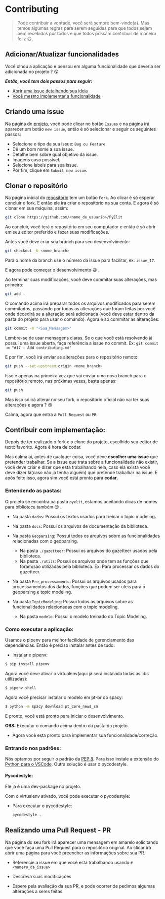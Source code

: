 # Contributing

> Pode contribuir a vontade, você será sempre bem-vindo(a). Mas temos algumas regras para serem seguidas para que todos sejam bem recebidos por todos e que todos possam contribuir de maneira feliz :smiley:.

## Adicionar/Atualizar funcionalidades

Você olhou a aplicação e pensou em alguma funcionalidade que deveria ser adicionada no projeto ? :open_mouth:

**_Então, você tem dois passos para seguir:_**

- [Abrir uma issue detalhando sua ideia](#criando-uma-issue)
- [Você mesmo implementar a funcionalidade](#contribuir-com-implementação)

## Criando uma issue

Na página do [projeto](https://github.com/Rickecr/PyElit), você pode clicar no botão `Issues` e na página irá aparecer um botão `new issue`, então é só selecionar e seguir os seguintes passos:

- Selecione o tipo da sua issue: `Bug ou Feature`.
- Dê um bom nome a sua issue.
- Detalhe bem sobre qual objetivo da issue.
- Imagens caso possível.
- Selecione labels para sua issue.
- Por fim, clique em `Submit new issue`.

## Clonar o repositório

Na página inicial do [repositório](https://github.com/Rickecr/PyElit) tem um botão `Fork`. Ao clicar é só esperar concluir o fork. E então ele irá criar o repositório na sua conta. E agora é só clonar em sua máquina, assim:

```sh
git clone https://github.com/<nome_de_usuario>/PyElit
```

Ao concluir, você terá o repositório em seu computador e então é só abrir em seu editor preferido e fazer suas modificações.

Antes você deve criar sua branch para seu desenvolvimento:

```sh
git checkout -b <nome_branch>
```

Para o nome da branch use o número da issue para facilitar, ex: `issue_17`.

E agora pode começar o desenvolvimento :smiley: .

Ao terminar suas modificações, você deve commitar suas alterações, mas primeiro:

```sh
git add .
```

O comando acima irá preparar todos os arquivos modificados para serem commitados, passando por todas as alterações que foram feitas por você onde decedirá se a alteração será adicionada (você deve estar dentro da pasta do projeto para usar o comando). Agora é só commitar as alterações:

```sh
git commit -m "<Sua_Mensagem>"
```

Lembre-se de usar mensagens claras. Se o que você está resolvendo já possui uma issue aberta, faça referência a issue no commit. Ex: `git commit -m "#17 - Add contributing.md"`

E por fim, você irá enviar as alterações para o repositório remoto:

```sh
git push --set-upstream origin <nome_branch>
```

Isso é apenas na primeira vez que vai enviar uma nova branch para o repositório remoto, nas próximas vezes, basta apenas:

```sh
git push
```

Mas isso só irá alterar no seu fork, o repositório oficial não vai ter suas alterações e agora ? :confused:

Calma, agora que entra a `Pull Request` ou `PR`

## Contribuir com implementação:

Depois de ter realizado o fork e o clone do projeto, escolhido seu editor de texto favorito. Agora é hora de codar.

Mas calma ai, antes de qualquer coisa, você deve **escolher uma issue** que pretender trabalhar. Se a issue que trata sobre a funcionalidade não existir, você deve criar e dizer que esta trabalhando nela, caso ela exista você deve dizer lá(caso não já tenha alguém) que pretende trabalhar na issue. E após feito isso, agora sim você está pronto para **codar**.

### Entendendo as pastas:

O projeto se encontra na pasta `pyelit`, estamos aceitando dicas de nomes para biblioteca também :blush: .

- Na pasta `dados`: Possui os textos usados para treinar o topic modeling.

- Na pasta `docs`: Possui os arquivos de documentação da biblioteca.

- Na pasta `Geoparsing`: Possui todos os arquivos sobre as funcionalidades relacionadas com o geoparsing.

  - Na pasta `./gazetteer`: Possui os arquivos do gazetteer usados pela biblioteca.
  - Na pasta `./utils`: Possui os arquivos onde tem as funções que foram/são utilizadas pela biblioteca. Ex: Para processar os dados do gazetteer.

- Na pasta `Pre_processamento`: Possui os arquivos usados para processamentos dos dados, funções que podem ser uteis para o geoparsing e topic modeling.

- Na pasta `TopicModeling`: Possui todos os arquivos sobre as funcionalidades relacionadas com o topic modeling.

  - Na pasta `modelo`: Possui o modelo treinado do Topic Modeling.

### Como executar a aplicação:

Usamos o pipenv para melhor facilidade de gerenciamento das dependências.
Então é preciso instalar antes de tudo:

- Instalar o pipenv:

```bash
$ pip install pipenv
```

Agora você deve ativar o virtualenv(aqui já será instalada todas as libs utilizadas):

```bash
$ pipenv shell
```

Agora você precisar instalar o modelo em pt-br do spacy:

```bash
$ python -m spacy download pt_core_news_sm
```

E pronto, você está pronto para iniciar o desenvolvimento.

**OBS:** Executar o comando acima dentro da pasta do projeto.

- Agora você esta pronto para implementar sua funcionalidade/correção.

### Entrando nos padrões:

Nós optamos por seguir o padrão da [PEP 8](https://www.python.org/dev/peps/pep-0008/). Para isso instale a extensão do [Python para o VSCode](https://marketplace.visualstudio.com/items?itemName=ms-python.python). Outra solução é usar o pycodestyle.

#### Pycodestyle:

Ele já é uma dev-package no projeto.

Com o virtualenv ativado, você pode executar o pycodestyle:

- Para executar o pycodestyle:

  ```bash
  pycodestyle .
  ```

## Realizando uma Pull Request - PR

Na página do seu fork irá aparecer uma mensagem em amarelo solicitando que você faça uma Pull Request para o repositório original. Ao clicar irá abrir uma página para você preencher as informações sobre sua PR.

- Referencie a issue em que você está trabalhando usando `#<numero_da_issue>`

- Descreva suas modificações

- Espere pela avaliação da sua PR, e pode ocorrer de pedimos algumas alterações a seres feitas
